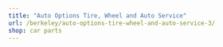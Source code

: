 ```yaml
---
title: "Auto Options Tire, Wheel and Auto Service"
url: /berkeley/auto-options-tire-wheel-and-auto-service-3/
shop: car parts
---
```

